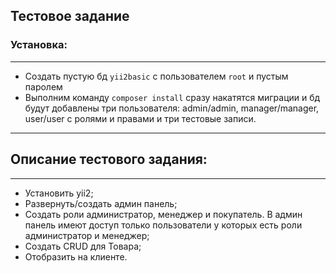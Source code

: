 Тестовое задание
-----------

### Установка:
___
* Создать пустую бд `yii2basic` c пользователем `root` и пустым паролем
* Выполним команду `composer install` сразу накатятся миграции и бд будут добавлены три пользователя: admin/admin, manager/manager, user/user c ролями и правами и три тестовые записи.

---
## Описание тестового задания:
---
* Установить yii2;
* Развернуть/создать админ панель;
* Создать роли администратор, менеджер и покупатель. В админ панель имеют доступ только
пользователи у которых есть роли администратор и менеджер;
* Создать CRUD для Товара;
* Отобразить на клиенте.
